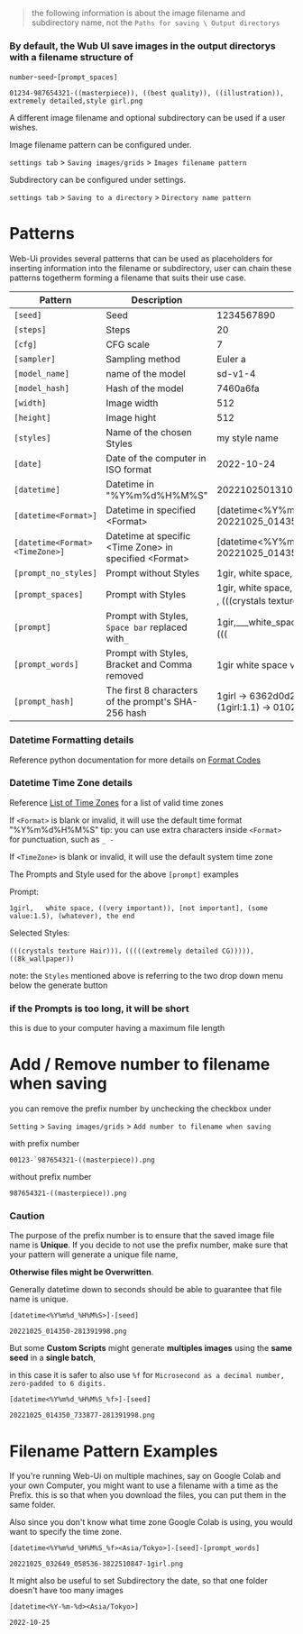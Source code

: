 > the following information is about the image filename and subdirectory name, not the `Paths for saving \ Output directorys`
### By default, the Wub UI save images in the output directorys with a filename structure of

`number`-`seed`-`[prompt_spaces]`

```
01234-987654321-((masterpiece)), ((best quality)), ((illustration)), extremely detailed,style girl.png
```

A different image filename and optional subdirectory can be used if a user wishes.

Image filename pattern can be configured under.

`settings tab` > `Saving images/grids` > `Images filename pattern`

Subdirectory can be configured under settings.

`settings tab` > `Saving to a directory` > `Directory name pattern`

# Patterns
Web-Ui provides several patterns that can be used as placeholders for inserting information into the filename or subdirectory,
user can chain these patterns togetherm forming a filename that suits their use case.

| Pattern                        | Description                                          | Example                                                                                                                               |
|--------------------------------|------------------------------------------------------|---------------------------------------------------------------------------------------------------------------------------------------|
| `[seed]`                       | Seed                                                 | 1234567890                                                                                                                            |
| `[steps]`                      | Steps                                                | 20                                                                                                                                    |
| `[cfg]`                        | CFG scale                                            | 7                                                                                                                                     |
| `[sampler]`                    | Sampling method                                      | Euler a                                                                                                                               |
| `[model_name]`                 | name of the model                                    | sd-v1-4
| `[model_hash]`                 | Hash of the model                                    | 7460a6fa                                                                                                                              |
| `[width]`                      | Image width                                          | 512                                                                                                                                   |
| `[height]`                     | Image hight                                          | 512                                                                                                                                   |
| `[styles]`                     | Name of the chosen Styles                            | my style name                                                                                                                         |
| `[date]`                       | Date of the computer in ISO format                   | 2022-10-24                                                                                                                            |
| `[datetime]`                   | Datetime in "%Y%m%d%H%M%S"                           | 20221025013106                                                                                                                        |
| `[datetime<Format>]`           | Datetime in specified \<Format\>                       | \[datetime<%Y%m%d_%H%M%S_%f>]<br>20221025_014350_733877                                                                                   |
| `[datetime<Format><TimeZone>]` | Datetime at specific \<Time Zone\> in specified \<Format\> | \[datetime<%Y%m%d_%H%M%S_%f><Asia/Tokyo>]`<br>20221025_014350_733877                                                                                       |
| `[prompt_no_styles]`           | Prompt without Styles                                | 1gir,   white space, ((very   important)), [not important], (some value_1.5), (whatever), the end<br>                                     |
| `[prompt_spaces]`              | Prompt with Styles                                   | 1gir,   white space, ((very   important)), [not important], (some value_1.5), (whatever), the end<br>,   (((crystals texture Hair)))，((( |
| `[prompt]`                     | Prompt with Styles, `Space bar` replaced with`_`       | 1gir,\_\_\_white_space,\_((very\_important)),\_[not\_important],\_(some\_value\_1.5),\_(whatever),\_the\_end,\_(((crystals_texture_Hair)))，(((     |
| `[prompt_words]`               | Prompt   with Styles, Bracket and Comma removed      | 1gir white space very important not important some value 1 5 whatever the   end crystals texture Hair ， extremely detailed           |
| `[prompt_hash]` | The first 8 characters of the prompt's SHA-256 hash | 1girl -> 6362d0d2<br>(1girl:1.1) -> 0102e068 |
### Datetime Formatting details
Reference python documentation for more details on [Format Codes](https://docs.python.org/3/library/datetime.html#strftime-and-strptime-format-codes)

### Datetime Time Zone details
Reference [List of Time Zones](https://github.com/AUTOMATIC1111/stable-diffusion-webui/wiki/List-of-Time-Zones) for a list of valid time zones

If `<Format>` is blank or invalid, it will use the default time format "%Y%m%d%H%M%S"
tip: you can use extra characters inside `<Format>` for punctuation, such as `_ -`

If `<TimeZone>` is blank or invalid, it will use the default system time zone

The Prompts and Style used for the above `[prompt]` examples

Prompt:
```
1girl,   white space, ((very important)), [not important], (some value:1.5), (whatever), the end
```
Selected Styles:
```
(((crystals texture Hair)))，(((((extremely detailed CG))))),((8k_wallpaper))
```

note: the `Styles` mentioned above is referring to the two drop down menu below the generate button

### if the Prompts is too long, it will be short
this is due to your computer having a maximum file length

# Add / Remove number to filename when saving
you can remove the prefix number 
by unchecking the checkbox under

`Setting` > `Saving images/grids` > `Add number to filename when saving`

with prefix number
```
00123-`987654321-((masterpiece)).png
```

without prefix number
```
987654321-((masterpiece)).png
```

### Caution
The purpose of the prefix number is to ensure that the saved image file name is **Unique**.
If you decide to not use the prefix number, make sure that your pattern will generate a unique file name,

**Otherwise files might be Overwritten**.

Generally datetime down to seconds should be able to guarantee that file name is unique.

```
[datetime<%Y%m%d_%H%M%S>]-[seed]
``` 
```
20221025_014350-281391998.png
```

But some **Custom Scripts** might generate **multiples images** using the **same seed** in a **single batch**,

in this case it is safer to also use `%f` for `Microsecond as a decimal number, zero-padded to 6 digits.`

```
[datetime<%Y%m%d_%H%M%S_%f>]-[seed]
```
```
20221025_014350_733877-281391998.png
```

# Filename Pattern Examples

If you're running Web-Ui on multiple machines, say on Google Colab and your own Computer, you might want to use a filename with a time as the Prefix.
this is so that when you download the files, you can put them in the same folder.

Also since you don't know what time zone Google Colab is using, you would want to specify the time zone.
```
[datetime<%Y%m%d_%H%M%S_%f><Asia/Tokyo>]-[seed]-[prompt_words]
```
```
20221025_032649_058536-3822510847-1girl.png
```

It might also be useful to set Subdirectory the date, so that one folder doesn't have too many images
```
[datetime<%Y-%m-%d><Asia/Tokyo>]
```
```
2022-10-25
```

